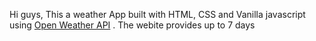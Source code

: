 Hi guys,
This a weather App built with HTML, CSS and Vanilla javascript using <a href ="https://openweathermap.org/api"> Open Weather API</a> . The webite provides up to 7 days 
